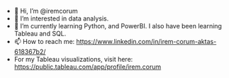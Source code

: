 - 👋 Hi, I’m @iremcorum
- 👀 I’m interested in data analysis.
- 🌱 I’m currently learning Python, and PowerBI. I also have been learning Tableau and SQL.
- 📫 How to reach me: https://www.linkedin.com/in/irem-corum-aktas-618367b2/
- For my Tableau visualizations, visit here: https://public.tableau.com/app/profile/irem.corum
